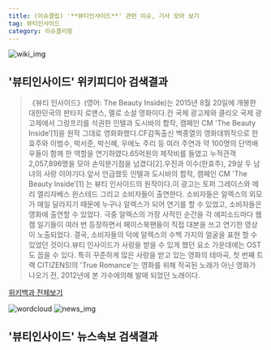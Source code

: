 ```yaml
---
title: (이슈클립) '**뷰티인사이드**' 관련 이슈, 기사 모아 보기
tag: 뷰티인사이드
category: 이슈클리핑
---
```

![wiki_img](https://user-images.githubusercontent.com/42597476/44503234-41136a80-a6d0-11e8-9071-6fc6418eafe4.png)
## **'**뷰티인사이드**'** 위키피디아 검색결과
>《뷰티 인사이드》(영어: The Beauty Inside)는 2015년 8월 20일에 개봉한 대한민국의 판타지 로맨스, 멜로 소설 영화이다.칸 국제 광고제와 클리오 국제 광고제에서 그랑프리를 석권한 인텔과 도시바의 합작, 캠페인 CM 'The Beauty Inside’[1]을 원작 그대로 영화화했다.CF감독출신 백종열의 영화데뷔작으로 한효주와 이범수, 박서준, 박신혜, 우에노 주리 등 여러 주연과 약 100명의 단역배우들이 함께 한 역할을 연기하였다.65억원의 제작비를 들였고 누적관객 2,057,896명을 모아 손익분기점을 넘겼다[2].우진과 이수(한효주), 29살 두 남녀의 사랑 이야기다.앞서 언급했듯 인텔과 도시바의 합작, 캠페인 CM 'The Beauty Inside’[1] 는 뷰티 인사이드의 원작이다.이 광고는 토퍼 그레이스와 메리 엘리자베스 윈스테드 그리고 소비자들이 출연한다. 소비자들은 알렉스의 외모가 매일 달라지기 때문에 누구나 알렉스가 되어 연기를 할 수 있었고, 소비자들은 영화에 출연할 수 있었다. 극중 알렉스의 가장 사적인 순간을 각 에피소드마다 웹캠 일기들이 여러 번 등장하면서 페이스북팬들이 직접 대본을 쓰고 연기한 영상이 노출되었다. 결국, 소비자들의 덕에 알렉스의 수백 가지의 얼굴을 표현 할 수 있었던 것이다.뷰티 인사이드가 사랑을 받을 수 있게 했던 요소 가운데에는 OST도 꼽을 수 있다. 특히 꾸준하게 많은 사랑을 받고 있는 영화의 테마곡, 첫 번째 트랙 CITIZENS!의 'True Romance'는 영화를 위해 작곡된 노래가 아닌 영화가 나오기 전, 2012년에 본 가수에의해 발매 되었던 노래이다.

<a href="https://ko.wikipedia.org/wiki/뷰티인사이드" target="_blank">위키백과 전체보기</a>

![wordcloud](https://s3.ap-northeast-2.amazonaws.com/lyrics101-wordcloud/2018-10-03-1538504107.png)
![news_img](https://user-images.githubusercontent.com/42597476/44507050-1206f400-a6e4-11e8-8d98-7ffbfebb353f.png)
## **'**뷰티인사이드**'** 뉴스속보 검색결과

